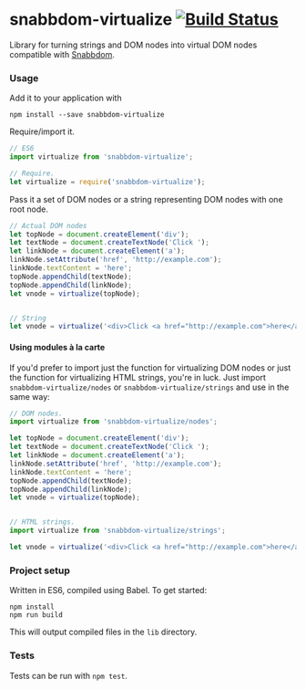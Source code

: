 # snabbdom-virtualize [![Build Status](https://travis-ci.org/appcues/snabbdom-virtualize.svg?branch=master)](https://travis-ci.org/appcues/snabbdom-virtualize)

Library for turning strings and DOM nodes into virtual DOM nodes compatible with [Snabbdom](https://github.com/paldepind/snabbdom).

### Usage

Add it to your application with

```
npm install --save snabbdom-virtualize
```

Require/import it.
```javascript
// ES6
import virtualize from 'snabbdom-virtualize';

// Require.
let virtualize = require('snabbdom-virtualize');
```

Pass it a set of DOM nodes or a string representing DOM nodes with one root node.

```javascript
// Actual DOM nodes
let topNode = document.createElement('div');
let textNode = document.createTextNode('Click ');
let linkNode = document.createElement('a');
linkNode.setAttribute('href', 'http://example.com');
linkNode.textContent = 'here';
topNode.appendChild(textNode);
topNode.appendChild(linkNode);
let vnode = virtualize(topNode);


// String
let vnode = virtualize('<div>Click <a href="http://example.com">here</a>');
```

#### Using modules à la carte

If you'd prefer to import just the function for virtualizing DOM nodes or just
the function for virtualizing HTML strings, you're in luck. Just import
`snabbdom-virtualize/nodes` or `snabbdom-virtualize/strings` and use in the
same way:

```javascript
// DOM nodes.
import virtualize from 'snabbdom-virtualize/nodes';

let topNode = document.createElement('div');
let textNode = document.createTextNode('Click ');
let linkNode = document.createElement('a');
linkNode.setAttribute('href', 'http://example.com');
linkNode.textContent = 'here';
topNode.appendChild(textNode);
topNode.appendChild(linkNode);
let vnode = virtualize(topNode);


// HTML strings.
import virtualize from 'snabbdom-virtualize/strings';

let vnode = virtualize('<div>Click <a href="http://example.com">here</a>');

```

### Project setup

Written in ES6, compiled using Babel. To get started:

```
npm install
npm run build
```

This will output compiled files in the `lib` directory.

### Tests

Tests can be run with `npm test`.
